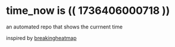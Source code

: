 # time_now is (( 1736406000718 ))

an automated repo that shows the currnent time

inspired by [breakingheatmap](https://github.com/breakingheatmap/breakingheatmap)